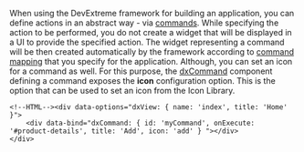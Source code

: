 When using the DevExtreme framework for building an application, you can define actions in an abstract way - via [commands](/Documentation/17_2/Guide/SPA_Framework/Views_and_Layouts/#Add_Commands_to_Views). While specifying the action to be performed, you do not create a widget that will be displayed in a UI to provide the specified action. The widget representing a command will be then created automatically by the framework according to [command mapping](/api-reference/40%20SPA%20Framework/HtmlApplication/1%20Configuration/commandMapping.md '/Documentation/ApiReference/SPA_Framework/HtmlApplication/Configuration/#commandMapping') that you specify for the application. Although, you can set an icon for a command as well. For this purpose, the [dxCommand](/api-reference/40%20SPA%20Framework/Markup%20Components/dxCommand/1%20Configuration '/Documentation/ApiReference/SPA_Framework/Markup_Components/dxCommand/Configuration/') component defining a command exposes the **icon** configuration option. This is the option that can be used to set an icon from the Icon Library.

    <!--HTML--><div data-options="dxView: { name: 'index', title: 'Home' }">
		<div data-bind="dxCommand: { id: 'myCommand', onExecute: '#product-details', title: 'Add', icon: 'add' } "></div>
	</div>
